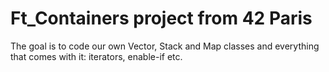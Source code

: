 # Ft_Containers project from 42 Paris
The goal is to code our own Vector, Stack and Map classes and everything that comes with it: iterators, enable-if etc.
